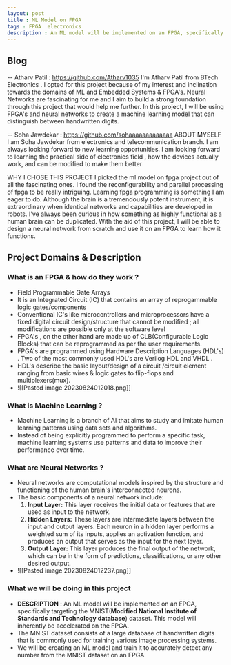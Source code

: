 ```yaml
---
layout: post
title : ML Model on FPGA
tags : FPGA  electronics
description : An ML model will be implemented on an FPGA, specifically targeting the MNIST dataset. This model will inherently be accelerated on the FPGA.
---
```

## Blog

 -- Atharv Patil :  https://github.com/Atharv1035 
  I'm Atharv Patil from BTech Electronics . I opted for this project because of my interest and inclination towards the domains of ML and Embedded Systems & FPGA's. Neural Networks are fascinating for me and I aim to build a strong foundation through this project that would help me further.
  In this project, I will be using FPGA's and neural networks to create a machine learning model that can distinguish between handwritten digits.
  
 -- Soha Jawdekar : https://github.com/sohaaaaaaaaaaaaa
 ABOUT MYSELF
	 I am Soha Jawdekar from electronics and telecommunication branch. I am always looking forward to new learning opportunities. I am looking forward to learning the practical side of electronics field , how the devices actually work, and can be modified to make them better
	 
WHY I CHOSE THIS PROJECT
I picked the ml model on fpga project out of all the fascinating ones. I found the reconfigurability and parallel processing of fpga to be really intriguing. Learning fpga programming is something I am eager to do. Although the brain is a tremendously potent instrument, it is extraordinary when identical networks and capabilities are developed in robots. I've always been curious in how something as highly functional as a human brain can be duplicated. With the aid of this project, I will be able to design a neural network from scratch and use it on an FPGA to learn how it functions.

## Project Domains & Description
### What is an FPGA & how do they work ?
-  Field Programmable Gate Arrays
-  It is an Integrated Circuit (IC)  that contains an array of reprogammable logic gates/components
-  Conventional IC's like microcontrollers and microprocessors have a fixed digital circuit design/structure that cannot be modified ; all modifications are possible only at the software level
- FPGA's , on the other hand are made up of CLB(Configurable Logic Blocks) that can be reprogrammed as per the user requirements.
- FPGA's are programmed using Hardware Description Languages (HDL's) . Two of the most commonly used HDL's are Verilog HDL and VHDL .
-  HDL's describe the basic layout/design of a circuit /circuit element ranging from basic wires & logic gates to flip-flops and multiplexers(mux).
- ![[Pasted image 20230824012018.png]]

### What is Machine Learning ?
- Machine Learning is a branch of AI that aims to study and imitate human learning patterns using data sets and algorithms.
- Instead of being explicitly programmed to perform a specific task, machine learning systems use patterns and data to improve their performance over time.

### What are Neural Networks ?
- Neural networks are computational models inspired by the structure and functioning of the human brain's interconnected neurons.
- The basic components of a neural network include:
	1. **Input Layer:** This layer receives the initial data or features that are used as input to the network.    
	2. **Hidden Layers:** These layers are intermediate layers between the input and output layers. Each neuron in a hidden layer performs a weighted sum of its inputs, applies an activation function, and produces an output that serves as the input for the next layer.
	3. **Output Layer:** This layer produces the final output of the network, which can be in the form of predictions, classifications, or any other desired output.
- ![[Pasted image 20230824012237.png]]



### What we will be doing in this project
- __DESCRIPTION__ : An ML model will be implemented on an FPGA, specifically targeting the MNIST(**Modified National Institute of Standards and Technology database**) dataset. This model will inherently be accelerated on the FPGA.
- The MNIST dataset consists of a large database of handwritten digits that is commonly used for training various image processing systems.
- We will be creating an ML model and train it to accurately detect any number from the MNIST dataset on an FPGA.


